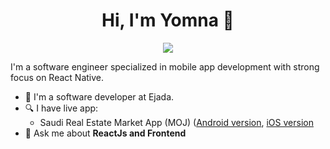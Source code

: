 <h1 align="center">Hi, I'm Yomna 👋</h1>
<p align="center">
    <a href="https://www.linkedin.com/in/yomna-yasser-0667121b2"><img src="https://img.shields.io/badge/linkedin-%230177B5?style=flat&logo=linkedin&logoColor=white"/></a>
  </p>
  

I'm a software engineer specialized in mobile app development with strong focus on React Native.

- 🔭 I'm a software developer at Ejada.
- 🔍 I have live app: 
  - Saudi Real Estate Market App (MOJ) ([Android version](https://play.google.com/store/apps/details?id=com.srem.moj), [iOS version](https://apps.apple.com/eg/app/saudi-real-estate-market/id6446234209)
- 💬 Ask me about **ReactJs and Frontend**
